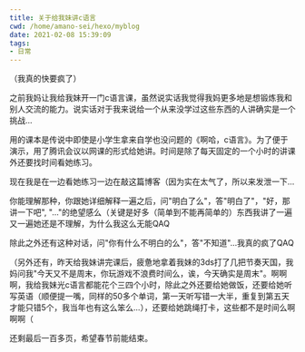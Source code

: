 ```yaml
---
title: 关于给我妹讲c语言
cwd: /home/amano-sei/hexo/myblog
date: 2021-02-08 15:39:09
tags:
- 日常
---
```


（我真的快要疯了）

之前我妈让我给我妹开一门c语言课，虽然说实话我觉得我妈更多地是想锻炼我和别人交流的能力。说实话对于我来说给一个从来没学过这些东西的人讲确实是一个挑战...

用的课本是传说中即使是小学生拿来自学也没问题的《啊哈，c语言》。为了便于演示，用了腾讯会议以网课的形式给她讲。时间是除了每天固定的一个小时的讲课外还要找时间看她练习。

现在我是在一边看她练习一边在敲这篇博客（因为实在太气了，所以来发泄一下...

你能理解那种，你跟她详细解释一遍之后，问"明白了么"，答"明白了"，"好，那讲一下吧", "..."的绝望感么（关键是好多（简单到不能再简单的）东西我讲了一遍又一遍她还是不理解，为什么我这么无能QAQ

除此之外还有这种对话，问"你有什么不明白的么"，答"不知道"...我真的疯了QAQ

（另外还有，昨天给我妹讲完课后，疲惫地拿着我妹的3ds打了几把节奏天国，我妈问我"今天又不是周末，你玩游戏不浪费时间么，诶，今天确实是周末"。啊啊啊，我给我妹光c语言都能花个三四个小时，除此之外还要给她做饭，还要给她听写英语（顺便提一嘴，同样的50多个单词，第一天听写错一大半，重复到第五天才能只错5个，我当年也有这么笨么...），还要给她跳绳打卡，这些都不是时间么啊啊啊（

还剩最后一百多页，希望春节前能结束。

